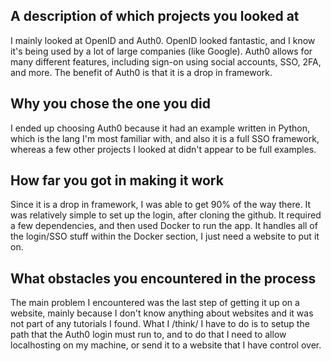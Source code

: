 ## A description of which projects you looked at
I mainly looked at OpenID and Auth0. OpenID looked fantastic, and I know it's being used by a lot
of large companies (like Google). Auth0 allows for many different features, including sign-on using
social accounts, SSO, 2FA, and more. The benefit of Auth0 is that it is a drop in framework.

## Why you chose the one you did
I ended up choosing Auth0 because it had an example written in Python, which is the lang I'm most
familiar with, and also it is a full SSO framework, whereas a few other projects I looked at didn't
appear to be full examples.

## How far you got in making it work
Since it is a drop in framework, I was able to get 90% of the way there. It was relatively simple to
set up the login, after cloning the github. It required a few dependencies, and then used Docker to
run the app. It handles all of the login/SSO stuff within the Docker section, I just need a website
to put it on.

## What obstacles you encountered in the process
The main problem I encountered was the last step of getting it up on a website, mainly because I don't
know anything about websites and it was not part of any tutorials I found. What I /think/ I have to 
do is to setup the path that the Auth0 login must run to, and to do that I need to allow localhosting
on my machine, or send it to a website that I have control over. 

